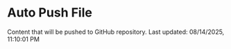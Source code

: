 # Auto Push File

Content that will be pushed to GitHub repository.
Last updated: 08/14/2025, 11:10:01 PM